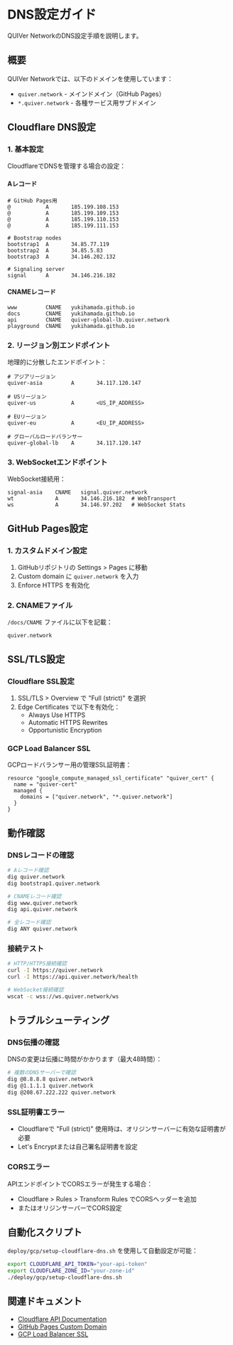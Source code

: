 # DNS設定ガイド

QUIVer NetworkのDNS設定手順を説明します。

## 概要

QUIVer Networkでは、以下のドメインを使用しています：
- `quiver.network` - メインドメイン（GitHub Pages）
- `*.quiver.network` - 各種サービス用サブドメイン

## Cloudflare DNS設定

### 1. 基本設定

CloudflareでDNSを管理する場合の設定：

#### Aレコード
```
# GitHub Pages用
@           A       185.199.108.153
@           A       185.199.109.153
@           A       185.199.110.153
@           A       185.199.111.153

# Bootstrap nodes
bootstrap1  A       34.85.77.119
bootstrap2  A       34.85.5.83
bootstrap3  A       34.146.202.132

# Signaling server
signal      A       34.146.216.182
```

#### CNAMEレコード
```
www         CNAME   yukihamada.github.io
docs        CNAME   yukihamada.github.io
api         CNAME   quiver-global-lb.quiver.network
playground  CNAME   yukihamada.github.io
```

### 2. リージョン別エンドポイント

地理的に分散したエンドポイント：

```
# アジアリージョン
quiver-asia         A       34.117.120.147

# USリージョン  
quiver-us           A       <US_IP_ADDRESS>

# EUリージョン
quiver-eu           A       <EU_IP_ADDRESS>

# グローバルロードバランサー
quiver-global-lb    A       34.117.120.147
```

### 3. WebSocketエンドポイント

WebSocket接続用：

```
signal-asia    CNAME   signal.quiver.network
wt             A       34.146.216.182  # WebTransport
ws             A       34.146.97.202   # WebSocket Stats
```

## GitHub Pages設定

### 1. カスタムドメイン設定

1. GitHubリポジトリの Settings > Pages に移動
2. Custom domain に `quiver.network` を入力
3. Enforce HTTPS を有効化

### 2. CNAMEファイル

`/docs/CNAME` ファイルに以下を記載：
```
quiver.network
```

## SSL/TLS設定

### Cloudflare SSL設定

1. SSL/TLS > Overview で "Full (strict)" を選択
2. Edge Certificates で以下を有効化：
   - Always Use HTTPS
   - Automatic HTTPS Rewrites
   - Opportunistic Encryption

### GCP Load Balancer SSL

GCPロードバランサー用の管理SSL証明書：
```hcl
resource "google_compute_managed_ssl_certificate" "quiver_cert" {
  name = "quiver-cert"
  managed {
    domains = ["quiver.network", "*.quiver.network"]
  }
}
```

## 動作確認

### DNSレコードの確認
```bash
# Aレコード確認
dig quiver.network
dig bootstrap1.quiver.network

# CNAMEレコード確認  
dig www.quiver.network
dig api.quiver.network

# 全レコード確認
dig ANY quiver.network
```

### 接続テスト
```bash
# HTTP/HTTPS接続確認
curl -I https://quiver.network
curl -I https://api.quiver.network/health

# WebSocket接続確認
wscat -c wss://ws.quiver.network/ws
```

## トラブルシューティング

### DNS伝播の確認

DNSの変更は伝播に時間がかかります（最大48時間）：

```bash
# 複数のDNSサーバーで確認
dig @8.8.8.8 quiver.network
dig @1.1.1.1 quiver.network
dig @208.67.222.222 quiver.network
```

### SSL証明書エラー

- Cloudflareで "Full (strict)" 使用時は、オリジンサーバーに有効な証明書が必要
- Let's Encryptまたは自己署名証明書を設定

### CORSエラー

APIエンドポイントでCORSエラーが発生する場合：
- Cloudflare > Rules > Transform Rules でCORSヘッダーを追加
- またはオリジンサーバーでCORS設定

## 自動化スクリプト

`deploy/gcp/setup-cloudflare-dns.sh` を使用して自動設定が可能：

```bash
export CLOUDFLARE_API_TOKEN="your-api-token"
export CLOUDFLARE_ZONE_ID="your-zone-id"
./deploy/gcp/setup-cloudflare-dns.sh
```

## 関連ドキュメント

- [Cloudflare API Documentation](https://developers.cloudflare.com/api/)
- [GitHub Pages Custom Domain](https://docs.github.com/en/pages/configuring-a-custom-domain-for-your-github-pages-site)
- [GCP Load Balancer SSL](https://cloud.google.com/load-balancing/docs/ssl-certificates)